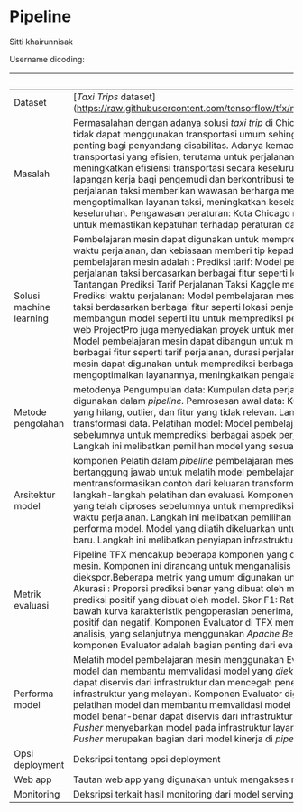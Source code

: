# Pipeline
Sitti khairunnisak

Username dicoding:

| | Deskripsi |
| ----------- | --------------------------------------------------------------------------------------------------------------------------------------------------------------------- |
| Dataset | [_Taxi Trips_ dataset] (https://raw.githubusercontent.com/tensorflow/tfx/master/tfx/examples/chicago_taxi_pipeline/data/simple/data.csv)) |
| Masalah | Permasalahan dengan adanya solusi _taxi trip_ di Chicago adalah adanya masyarakat penyandang disabilitas yang tidak dapat menggunakan transportasi umum sehingga taksi menjadi solusi menyediakan alternatif transportasi penting bagi penyandang disabilitas. Adanya kemacetan lalu lintas dan dengan taksi dapat memberikan layanan transportasi yang efisien, terutama untuk perjalanan jarak pendek, sehingga mengurangi kemacetan lalu lintas dan meningkatkan efisiensi transportasi secara keseluruhan. Industri taksi juga dapat menjadi solusi menyediakan lapangan kerja bagi pengemudi dan berkontribusi terhadap perekonomian lokal. Analisis data: Kumpulan data perjalanan taksi memberikan wawasan berharga mengenai permintaan transportasi taksi dan dapat digunakan untuk mengoptimalkan layanan taksi, meningkatkan keselamatan, dan meningkatkan pengalaman pelanggan secara keseluruhan. Pengawasan peraturan: Kota Chicago mengatur industri taksi dan mengumpulkan data perjalanan taksi untuk memastikan kepatuhan terhadap peraturan dan melindungi kepentingan penumpang.|
| Solusi machine learning |Pembelajaran mesin dapat digunakan untuk memprediksi berbagai aspek perjalanan taksi, seperti tarif perjalanan, waktu perjalanan, dan kebiasaan memberi tip kepada penumpang. beberapa solusi yang dapat diperoleh dari model pembelajaran mesin adalah : Prediksi tarif: Model pembelajaran mesin dapat dibuat untuk memprediksi tarif perjalanan taksi berdasarkan berbagai fitur seperti lokasi penjemputan, lokasi pengantaran, jarak, dan waktu. Tantangan Prediksi Tarif Perjalanan Taksi Kaggle menyediakan kumpulan data untuk membuat model tersebut. Prediksi waktu perjalanan: Model pembelajaran mesin dapat dibangun untuk memprediksi waktu tempuh perjalanan taksi berdasarkan berbagai fitur seperti lokasi penjemputan, lokasi pengantaran, jarak, dan waktu. Data Sistem telah membangun model seperti itu untuk memprediksi perkiraan waktu pengemudi akan tetap sibuk dengan taksi. Situs web ProjectPro juga menyediakan proyek untuk membangun model tersebut. Kebiasaan memberi tip penumpang: Model pembelajaran mesin dapat dibangun untuk memprediksi kebiasaan memberi tip penumpang berdasarkan berbagai fitur seperti tarif perjalanan, durasi perjalanan, dan lokasi penjemputan. Secara keseluruhan, pembelajaran mesin dapat digunakan untuk memprediksi berbagai aspek perjalanan taksi, yang dapat membantu perusahaan taksi mengoptimalkan layanannya, meningkatkan pengalaman pelanggan, dan meningkatkan pendapatan. |
| Metode pengolahan | metodenya Pengumpulan data: Kumpulan data perjalanan taksi dikumpulkan dari Kota Chicago dan diunduh untuk digunakan dalam _pipeline_. Pemrosesan awal data: Kumpulan data diproses terlebih dahulu untuk menghilangkan nilai yang hilang, outlier, dan fitur yang tidak relevan. Langkah ini melibatkan pembersihan data, rekayasa fitur, dan transformasi data. Pelatihan model: Model pembelajaran mesin dilatih pada kumpulan data yang telah diproses sebelumnya untuk memprediksi berbagai aspek perjalanan taksi, seperti tarif perjalanan dan waktu perjalanan. Langkah ini melibatkan pemilihan model yang sesuai, menyetel _hyperparameter_, dan mengevaluasi performa model.|
| Arsitektur model | komponen Pelatih dalam _pipeline_ pembelajaran mesin menggunakan _TFX_ dengan kumpulan data perjalanan taksi bertanggung jawab untuk melatih model pembelajaran mesin. Komponen Pelatih menerima modul pelatih, mentransformasikan contoh dari keluaran transformasi, grafik transformasi, skema, serta argumen pelatih untuk langkah-langkah pelatihan dan evaluasi. Komponen Pelatih melatih model pembelajaran mesin pada kumpulan data yang telah diproses sebelumnya untuk memprediksi berbagai aspek perjalanan taksi, seperti tarif perjalanan dan waktu perjalanan. Langkah ini melibatkan pemilihan model yang sesuai, menyetel _hyperparameter_, dan mengevaluasi performa model. Model yang dilatih dikeluarkan untuk ditayangkan, yang melibatkan pembuatan prediksi pada data baru. Langkah ini melibatkan penyiapan infrastruktur penyajian, seperti _REST API_ atau sistem pemrosesan batch. |
| Metrik evaluasi | Pipeline TFX mencakup beberapa komponen yang digunakan untuk mengevaluasi performa model pembelajaran mesin. Komponen ini dirancang untuk menganalisis hasil pelatihan model dan membantu memvalidasi model yang diekspor.Beberapa metrik yang umum digunakan untuk mengevaluasi performa model pembelajaran mesin adalah Akurasi : Proporsi prediksi benar yang dibuat oleh model. Presisi: Proporsi positif sebenarnya di antara jumlah total prediksi positif yang dibuat oleh model. Skor F1: Rata-rata harmonik antara presisi dan perolehan. _AUC-ROC_: Area di bawah kurva karakteristik pengoperasian penerima, yang mengukur kemampuan model untuk membedakan kelas positif dan negatif. Komponen Evaluator di TFX memanfaatkan pustaka Analisis Model TensorFlow untuk melakukan analisis, yang selanjutnya menggunakan _Apache Beam_ untuk pemrosesan yang dapat diskalakan Oleh karena itu, komponen Evaluator adalah bagian penting dari evaluasi performa model pembelajaran mesin di pipeline TFX.|
| Performa model |Melatih model pembelajaran mesin menggunakan Evaluator: Melakukan analisis mendalam terhadap hasil pelatihan model dan membantu memvalidasi model yang _diekspor. InfraValidator_: Memeriksa apakah model benar-benar dapat diservis dari infrastruktur dan mencegah penerapan model buruk. _Pusher_: Menerapkan model pada infrastruktur yang melayani. Komponen Evaluator digunakan untuk melakukan analisis mendalam terhadap hasil pelatihan model dan membantu memvalidasi model yang diekspor. Komponen InfraValidator memeriksa apakah model benar-benar dapat diservis dari infrastruktur dan mencegah model buruk didorong. Terakhir, komponen _Pusher_ menyebarkan model pada infrastruktur layanan. Oleh karena itu, komponen _Evaluator, InfraValidator, dan Pusher_ merupakan bagian dari model kinerja di _pipeline TFX_.|
| Opsi deployment | Deksripsi tentang opsi deployment |
| Web app | Tautan web app yang digunakan untuk mengakses model serving. Contoh: [nama-model](https://model-resiko-kredit.herokuapp.com/v1/models/model-resiko-kredit/metadata)|
| Monitoring | Deksripsi terkait hasil monitoring dari model serving |

